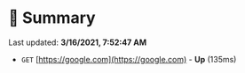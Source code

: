 # 📖 Summary
Last updated: **3/16/2021, 7:52:47 AM**

- `GET` [https://google.com](https://google.com) - **Up** (135ms)
